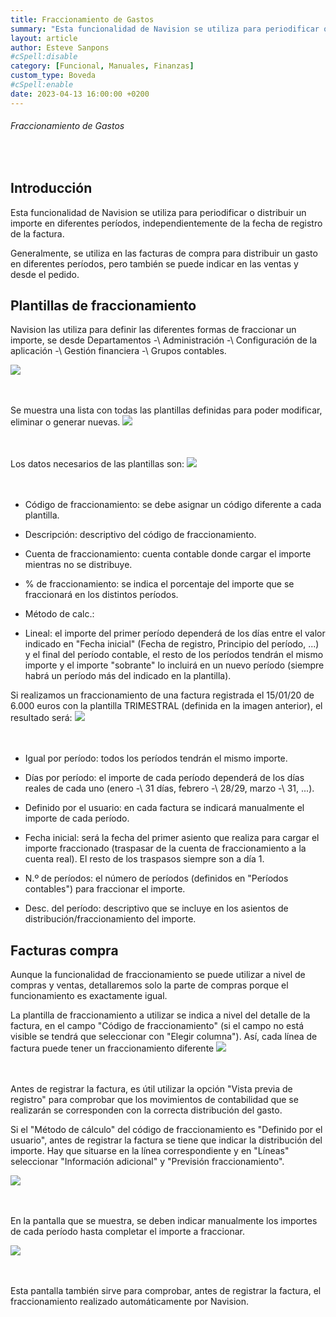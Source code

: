 ```yaml
---
title: Fraccionamiento de Gastos
summary: "Esta funcionalidad de Navision se utiliza para periodificar o distribuir un importe en diferentes períodos, independientemente de la fecha de registro de la factura."
layout: article
author: Esteve Sanpons
#cSpell:disable
category: [Funcional, Manuales, Finanzas]
custom_type: Boveda
#cSpell:enable
date: 2023-04-13 16:00:00 +0200
---
```


###### Fraccionamiento de Gastos

<br>

## Introducción

Esta funcionalidad de Navision se utiliza para periodificar o distribuir
un importe en diferentes períodos, independientemente de la fecha de
registro de la factura.

Generalmente, se utiliza en las facturas de compra para distribuir un
gasto en diferentes períodos, pero también se puede indicar en las
ventas y desde el pedido.

## Plantillas de fraccionamiento

Navision las utiliza para definir las diferentes formas de fraccionar un
importe, se desde Departamentos -\ Administración -\ Configuración de
la aplicación -\ Gestión financiera -\ Grupos contables.

<img class="img-container"  src="/assets/img/articles/fraccionamiento-de-gastos/image1.png">
<br><br><br>

Se muestra una lista con todas las plantillas definidas para poder
modificar, eliminar o generar nuevas.
<img class="img-container"  src="/assets/img/articles/fraccionamiento-de-gastos/image2.png">
<br><br><br>

Los datos necesarios de las plantillas son:
<img class="img-container"  src="/assets/img/articles/fraccionamiento-de-gastos/image3.png">
<br><br><br>

- Código de fraccionamiento: se debe asignar un código diferente a
  cada plantilla.

- Descripción: descriptivo del código de fraccionamiento.

- Cuenta de fraccionamiento: cuenta contable donde cargar el importe
  mientras no se distribuye.

- \% de fraccionamiento: se indica el porcentaje del importe que se
  fraccionará en los distintos períodos.

- Método de calc.:

- Lineal: el importe del primer período dependerá de los días entre el
  valor indicado en "Fecha inicial" (Fecha de registro, Principio
  del período, ...) y el final del período contable, el resto de los
  períodos tendrán el mismo importe y el importe "sobrante" lo
  incluirá en un nuevo período (siempre habrá un período más del
  indicado en la plantilla).

Si realizamos un fraccionamiento de una factura registrada el 15/01/20
de 6.000 euros con la plantilla TRIMESTRAL (definida en la imagen
anterior), el resultado será:
<img class="img-container"  src="/assets/img/articles/fraccionamiento-de-gastos/image4.png">
<br><br><br>

- Igual por período: todos los períodos tendrán el mismo importe.

- Días por período: el importe de cada período dependerá de los días
  reales de cada uno (enero -\ 31 días, febrero -\ 28/29, marzo
  -\ 31, ...).

- Definido por el usuario: en cada factura se indicará manualmente el
  importe de cada período.

- Fecha inicial: será la fecha del primer asiento que realiza para
  cargar el importe fraccionado (traspasar de la cuenta de
  fraccionamiento a la cuenta real). El resto de los traspasos
  siempre son a día 1.

- N.º de períodos: el número de períodos (definidos en "Períodos
  contables") para fraccionar el importe.

- Desc. del período: descriptivo que se incluye en los asientos de
  distribución/fraccionamiento del importe.

## Facturas compra

Aunque la funcionalidad de fraccionamiento se puede utilizar a nivel de
compras y ventas, detallaremos solo la parte de compras porque el
funcionamiento es exactamente igual.

La plantilla de fraccionamiento a utilizar se indica a nivel del detalle
de la factura, en el campo "Código de fraccionamiento" (si el campo no
está visible se tendrá que seleccionar con "Elegir columna"). Así, cada
línea de factura puede tener un fraccionamiento diferente
<img class="img-container"  src="/assets/img/articles/fraccionamiento-de-gastos/image5.png">
<br><br><br>

Antes de registrar la factura, es útil utilizar la opción "Vista previa
de registro" para comprobar que los movimientos de contabilidad que se
realizarán se corresponden con la correcta distribución del gasto.

Si el "Método de cálculo" del código de fraccionamiento es "Definido por
el usuario", antes de registrar la factura se tiene que indicar la
distribución del importe. Hay que situarse en la línea correspondiente y
en "Líneas" seleccionar "Información adicional" y "Previsión
fraccionamiento".

<img class="img-container"  src="/assets/img/articles/fraccionamiento-de-gastos/image6.png">
<br><br><br>

En la pantalla que se muestra, se deben indicar manualmente los importes
de cada período hasta completar el importe a fraccionar.

<img class="img-container"  src="/assets/img/articles/fraccionamiento-de-gastos/image7.png">
<br><br><br>

Esta pantalla también sirve para comprobar, antes de registrar la
factura, el fraccionamiento realizado automáticamente por Navision.
